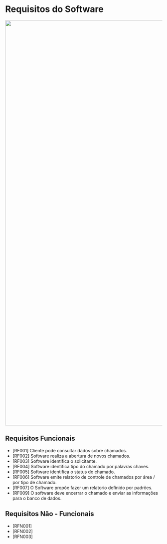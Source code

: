 # Requisitos do Software

<img src= "https://i.ytimg.com/vi/V74qIKo-OqI/maxresdefault.jpg" width="1300px" /> 


## Requisitos Funcionais 

* [RF001] Cliente pode consultar dados sobre chamados.
* [RF002] Software realiza a abertura de novos chamados. 
* [RF003] Software identifica o solicitante.
* [RF004] Software identifica tipo do chamado por palavras chaves.
* [RF005] Software identifica o status do chamado.
* [RF006] Software emite relatorio de controle de chamados por área / por tipo de chamado.
* [RF007] O Software propõe fazer um relatorio definido por padrões.
* [RF009] O software deve encerrar o chamado e enviar as informações para o banco de dados.


## Requisitos Não - Funcionais 

* [RFN001] 
* [RFN002] 
* [RFN003]


